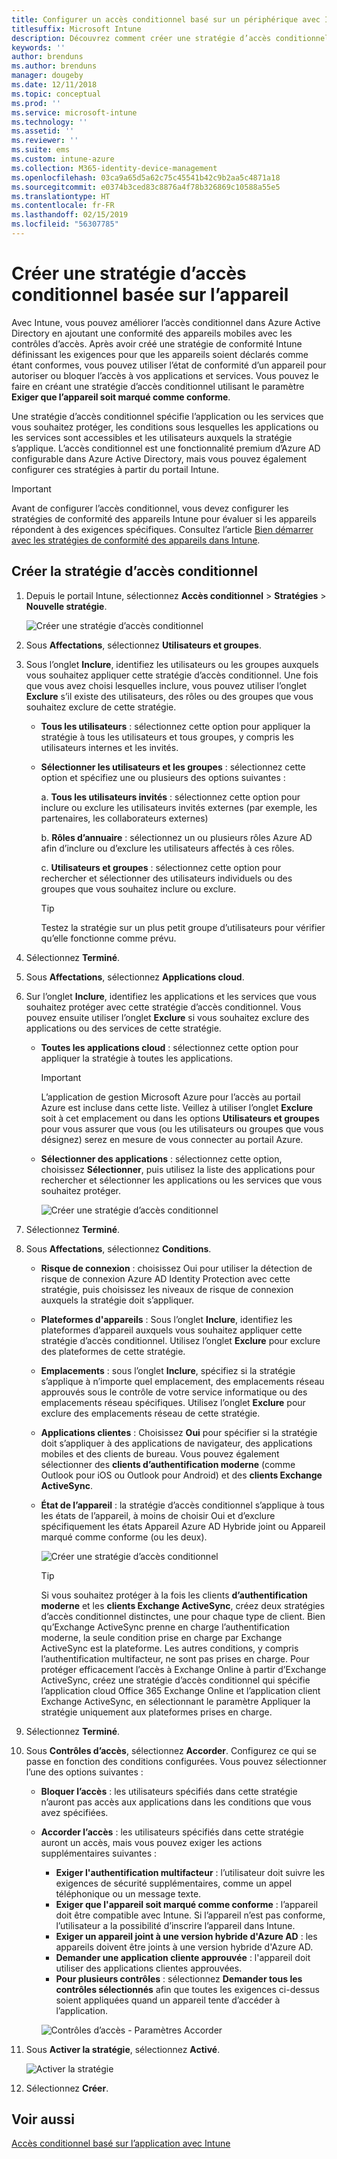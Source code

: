 ```yaml
---
title: Configurer un accès conditionnel basé sur un périphérique avec Intune
titlesuffix: Microsoft Intune
description: Découvrez comment créer une stratégie d’accès conditionnel basée sur l’appareil en fonction de la conformité des appareils Microsoft Intune et de la gestion des applications mobiles.
keywords: ''
author: brenduns
ms.author: brenduns
manager: dougeby
ms.date: 12/11/2018
ms.topic: conceptual
ms.prod: ''
ms.service: microsoft-intune
ms.technology: ''
ms.assetid: ''
ms.reviewer: ''
ms.suite: ems
ms.custom: intune-azure
ms.collection: M365-identity-device-management
ms.openlocfilehash: 03ca9a65d5a62c75c45541b42c9b2aa5c4871a18
ms.sourcegitcommit: e0374b3ced83c8876a4f78b326869c10588a55e5
ms.translationtype: HT
ms.contentlocale: fr-FR
ms.lasthandoff: 02/15/2019
ms.locfileid: "56307785"
---
```

# <a name="create-a-device-based-conditional-access-policy"></a>Créer une stratégie d’accès conditionnel basée sur l’appareil

Avec Intune, vous pouvez améliorer l’accès conditionnel dans Azure Active Directory en ajoutant une conformité des appareils mobiles avec les contrôles d’accès. Après avoir créé une stratégie de conformité Intune définissant les exigences pour que les appareils soient déclarés comme étant conformes, vous pouvez utiliser l’état de conformité d’un appareil pour autoriser ou bloquer l’accès à vos applications et services. Vous pouvez le faire en créant une stratégie d’accès conditionnel utilisant le paramètre **Exiger que l’appareil soit marqué comme conforme**. 

Une stratégie d’accès conditionnel spécifie l’application ou les services que vous souhaitez protéger, les conditions sous lesquelles les applications ou les services sont accessibles et les utilisateurs auxquels la stratégie s’applique. L’accès conditionnel est une fonctionnalité premium d’Azure AD configurable dans Azure Active Directory, mais vous pouvez également configurer ces stratégies à partir du portail Intune. 

> [!IMPORTANT]
> Avant de configurer l’accès conditionnel, vous devez configurer les stratégies de conformité des appareils Intune pour évaluer si les appareils répondent à des exigences spécifiques. Consultez l’article [Bien démarrer avec les stratégies de conformité des appareils dans Intune](device-compliance-get-started.md).

## <a name="create-conditional-access-policy"></a>Créer la stratégie d’accès conditionnel

1.  Depuis le portail Intune, sélectionnez **Accès conditionnel** > **Stratégies** > **Nouvelle stratégie**.
   
    ![Créer une stratégie d’accès conditionnel](media/create-conditional-access-intune/create-ca.png)
 
2.  Sous **Affectations**, sélectionnez **Utilisateurs et groupes**. 
3.  Sous l’onglet **Inclure**, identifiez les utilisateurs ou les groupes auxquels vous souhaitez appliquer cette stratégie d’accès conditionnel. Une fois que vous avez choisi lesquelles inclure, vous pouvez utiliser l’onglet **Exclure** s’il existe des utilisateurs, des rôles ou des groupes que vous souhaitez exclure de cette stratégie.  
    - **Tous les utilisateurs** : sélectionnez cette option pour appliquer la stratégie à tous les utilisateurs et tous groupes, y compris les utilisateurs internes et les invités.
  
    - **Sélectionner les utilisateurs et les groupes** : sélectionnez cette option et spécifiez une ou plusieurs des options suivantes :
  
      a. **Tous les utilisateurs invités** : sélectionnez cette option pour inclure ou exclure les utilisateurs invités externes (par exemple, les partenaires, les collaborateurs externes)
       
      b. **Rôles d’annuaire** : sélectionnez un ou plusieurs rôles Azure AD afin d’inclure ou d’exclure les utilisateurs affectés à ces rôles.
      
      c. **Utilisateurs et groupes** : sélectionnez cette option pour rechercher et sélectionner des utilisateurs individuels ou des groupes que vous souhaitez inclure ou exclure.
     
       > [!TIP]  
       > Testez la stratégie sur un plus petit groupe d’utilisateurs pour vérifier qu’elle fonctionne comme prévu.
4.  Sélectionnez **Terminé**.
5.  Sous **Affectations**, sélectionnez **Applications cloud**. 
6.  Sur l’onglet **Inclure**, identifiez les applications et les services que vous souhaitez protéger avec cette stratégie d’accès conditionnel. Vous pouvez ensuite utiliser l’onglet **Exclure** si vous souhaitez exclure des applications ou des services de cette stratégie.
    - **Toutes les applications cloud** : sélectionnez cette option pour appliquer la stratégie à toutes les applications.
      > [!IMPORTANT]  
      > L’application de gestion Microsoft Azure pour l’accès au portail Azure est incluse dans cette liste. Veillez à utiliser l’onglet **Exclure** soit à cet emplacement ou dans les options **Utilisateurs et groupes** pour vous assurer que vous (ou les utilisateurs ou groupes que vous désignez) serez en mesure de vous connecter au portail Azure. 

    - **Sélectionner des applications** : sélectionnez cette option, choisissez **Sélectionner**, puis utilisez la liste des applications pour rechercher et sélectionner les applications ou les services que vous souhaitez protéger.
    
      ![Créer une stratégie d’accès conditionnel](media/create-conditional-access-intune/create-ca-select-apps.png)

7.  Sélectionnez **Terminé**.
8.  Sous **Affectations**, sélectionnez **Conditions**.
    - **Risque de connexion** : choisissez Oui pour utiliser la détection de risque de connexion Azure AD Identity Protection avec cette stratégie, puis choisissez les niveaux de risque de connexion auxquels la stratégie doit s’appliquer.
    - **Plateformes d'appareils** : Sous l’onglet **Inclure**, identifiez les plateformes d’appareil auxquels vous souhaitez appliquer cette stratégie d’accès conditionnel. Utilisez l’onglet **Exclure** pour exclure des plateformes de cette stratégie.
    - **Emplacements** : sous l’onglet **Inclure**, spécifiez si la stratégie s’applique à n’importe quel emplacement, des emplacements réseau approuvés sous le contrôle de votre service informatique ou des emplacements réseau spécifiques. Utilisez l’onglet **Exclure** pour exclure des emplacements réseau de cette stratégie. 
    - **Applications clientes** : Choisissez **Oui** pour spécifier si la stratégie doit s’appliquer à des applications de navigateur, des applications mobiles et des clients de bureau. Vous pouvez également sélectionner des **clients d’authentification moderne** (comme Outlook pour iOS ou Outlook pour Android) et des **clients Exchange ActiveSync**.
    - **État de l’appareil** : la stratégie d’accès conditionnel s’applique à tous les états de l’appareil, à moins de choisir Oui et d’exclure spécifiquement les états Appareil Azure AD Hybride joint ou Appareil marqué comme conforme (ou les deux).
    
      ![Créer une stratégie d’accès conditionnel](media/create-conditional-access-intune/create-ca-device-platforms.png)

      > [!TIP]  
      > Si vous souhaitez protéger à la fois les clients **d’authentification moderne** et les **clients Exchange ActiveSync**, créez deux stratégies d’accès conditionnel distinctes, une pour chaque type de client. Bien qu’Exchange ActiveSync prenne en charge l’authentification moderne, la seule condition prise en charge par Exchange ActiveSync est la plateforme. Les autres conditions, y compris l’authentification multifacteur, ne sont pas prises en charge. Pour protéger efficacement l’accès à Exchange Online à partir d’Exchange ActiveSync, créez une stratégie d’accès conditionnel qui spécifie l’application cloud Office 365 Exchange Online et l’application client Exchange ActiveSync, en sélectionnant le paramètre Appliquer la stratégie uniquement aux plateformes prises en charge.

9.  Sélectionnez **Terminé**.
10. Sous **Contrôles d’accès**, sélectionnez **Accorder**. Configurez ce qui se passe en fonction des conditions configurées.  Vous pouvez sélectionner l’une des options suivantes :
    - **Bloquer l’accès** : les utilisateurs spécifiés dans cette stratégie n’auront pas accès aux applications dans les conditions que vous avez spécifiées.
    - **Accorder l’accès** : les utilisateurs spécifiés dans cette stratégie auront un accès, mais vous pouvez exiger les actions supplémentaires suivantes :
      - **Exiger l'authentification multifacteur** : l’utilisateur doit suivre les exigences de sécurité supplémentaires, comme un appel téléphonique ou un message texte.
      - **Exiger que l'appareil soit marqué comme conforme** : l’appareil doit être compatible avec Intune. Si l’appareil n’est pas conforme, l’utilisateur a la possibilité d’inscrire l’appareil dans Intune. 
      - **Exiger un appareil joint à une version hybride d'Azure AD** : les appareils doivent être joints à une version hybride d'Azure AD.
      - **Demander une application cliente approuvée** : l'appareil doit utiliser des applications clientes approuvées. 
      - **Pour plusieurs contrôles** : sélectionnez **Demander tous les contrôles sélectionnés** afin que toutes les exigences ci-dessus soient appliquées quand un appareil tente d’accéder à l’application.
    
      ![Contrôles d’accès - Paramètres Accorder](media/create-conditional-access-intune/create-ca-grant-access-settings.png)
 
11. Sous **Activer la stratégie**, sélectionnez **Activé**.
     
     ![Activer la stratégie](media/create-conditional-access-intune/enable-policy.png)

12. Sélectionnez **Créer**.

## <a name="see-also"></a>Voir aussi
[Accès conditionnel basé sur l’application avec Intune](app-based-conditional-access-intune.md)
